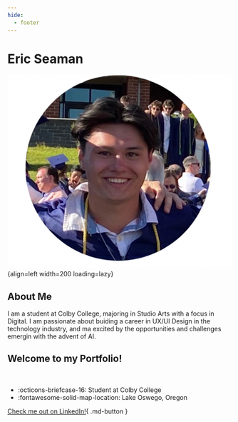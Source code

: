 ```yaml
---
hide:
  - footer
---
```


# **Eric Seaman**

![ME](Images/me.JPG){align=left width=200 loading=lazy}

## **About Me**

I am a student at Colby College, majoring in Studio Arts with a focus in Digital. I am passionate about buiding a career in UX/UI Design in the technology industry, and ma excited by the opportunities and challenges emergin with the advent of AI.

## **Welcome to my Portfolio!**

<br clear="left"/>

<div class="grid cards" markdown>

  - :octicons-briefcase-16: Student at Colby College
  - :fontawesome-solid-map-location: Lake Oswego, Oregon

</div>

[Check me out on LinkedIn!](https://www.linkedin.com/in/eric-seaman-pdx){ .md-button }
